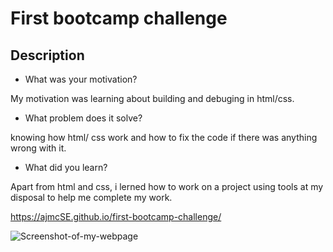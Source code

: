 # First bootcamp challenge

## Description

- What was your motivation?


My motivation was learning about building and debuging in html/css.

- What problem does it solve?


knowing how html/ css work and how to fix the code if there was anything wrong with it.

- What did you learn?


Apart from html and css, i lerned how to work on a project using tools at my disposal to help me complete my work.

https://ajmcSE.github.io/first-bootcamp-challenge/

![Screenshot-of-my-webpage](./assets/images/Screenshot%202023-03-09%20112816.png)
